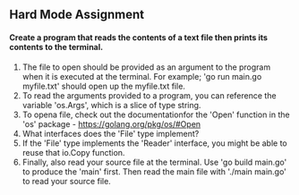## Hard Mode Assignment

#### Create a program that reads the contents of a text file then prints its contents to the terminal.

1. The file to open should be provided as an argument to the program when it is executed at the terminal. For example; 'go run main.go myfile.txt' should open up the myfile.txt file.
2. To read the arguments provided to a program, you can reference the variable 'os.Args', which is a slice of type string.
3. To opena file, check out the documentationfor the 'Open' function in the 'os' package - https://golang.org/pkg/os/#Open
4. What interfaces does the 'File' type implement?
5. If the 'File' type implements the 'Reader' interface, you might be able to reuse that io.Copy function.
6. Finally, also read your source file at the terminal. Use 'go build main.go' to produce the 'main' first. Then read the main file with './main main.go' to read your source file.
